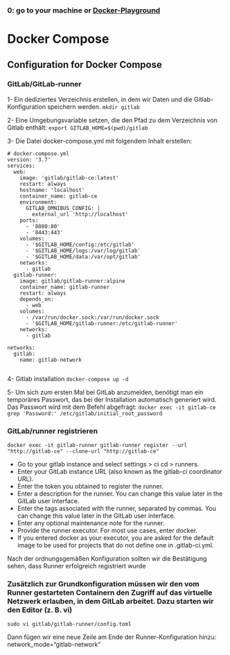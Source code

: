 
### 0: go to your machine or [Docker-Playground](https://labs.play-with-docker.com/)

# Docker Compose
## Configuration for Docker Compose
### GitLab/GitLab-runner

1- Ein dediziertes Verzeichnis erstellen, in dem wir Daten und die Gitlab-Konfiguration speichern werden.
`mkdir gitlab`

2- Eine Umgebungsvariable setzen, die den Pfad zu dem Verzeichnis von Gitlab enthält:
`export GITLAB_HOME=$(pwd)/gitlab`

3- Die Datei docker-compose.yml mit folgendem Inhalt erstellen:

```
# docker-compose.yml
version: '3.7'
services:
  web:
    image: 'gitlab/gitlab-ce:latest'
    restart: always
    hostname: 'localhost'
    container_name: gitlab-ce
    environment:
      GITLAB_OMNIBUS_CONFIG: |
        external_url 'http://localhost'
    ports:
      - '8080:80'
      - '8443:443'
    volumes:
      - '$GITLAB_HOME/config:/etc/gitlab'
      - '$GITLAB_HOME/logs:/var/log/gitlab'
      - '$GITLAB_HOME/data:/var/opt/gitlab'
    networks:
      - gitlab
  gitlab-runner:
    image: gitlab/gitlab-runner:alpine
    container_name: gitlab-runner    
    restart: always
    depends_on:
      - web
    volumes:
      - /var/run/docker.sock:/var/run/docker.sock
      - '$GITLAB_HOME/gitlab-runner:/etc/gitlab-runner'
    networks:
      - gitlab

networks:
  gitlab:
    name: gitlab-network
    
```
4- Gitlab installation
`docker-compose up -d`

5- Um sich zum ersten Mal bei GitLab anzumelden, benötigt man ein temporäres Passwort, das bei der Installation automatisch generiert wird. Das Passwort wird mit dem Befehl abgefragt:
`docker exec -it gitlab-ce grep 'Password:' /etc/gitlab/initial_root_password` 

### GitLab/runner registrieren
`docker exec -it gitlab-runner gitlab-runner register --url "http://gitlab-ce" --clone-url "http://gitlab-ce"
`
- Go to your gitlab instance and select settings > ci cd > runners. 
- Enter your GitLab instance URL (also known as the gitlab-ci coordinator URL).
- Enter the token you obtained to register the runner.
- Enter a description for the runner. You can change this value later in the GitLab user interface.
- Enter the tags associated with the runner, separated by commas. You can change this value later in the GitLab user interface.
- Enter any optional maintenance note for the runner.
- Provide the runner executor. For most use cases, enter docker.
- If you entered docker as your executor, you are asked for the default image to be used for projects that do not define one in .gitlab-ci.yml.

Nach der ordnungsgemäßen Konfiguration sollten wir die Bestätigung sehen, dass Runner erfolgreich registriert wurde
### Zusätzlich zur Grundkonfiguration müssen wir den vom Runner gestarteten Containern den Zugriff auf das virtuelle Netzwerk erlauben, in dem GitLab arbeitet. Dazu starten wir den Editor (z. B. vi)
`sudo vi gitlab/gitlab-runner/config.toml`


Dann fügen wir eine neue Zeile am Ende der Runner-Konfiguration hinzu: network_mode=“gitlab-network”
